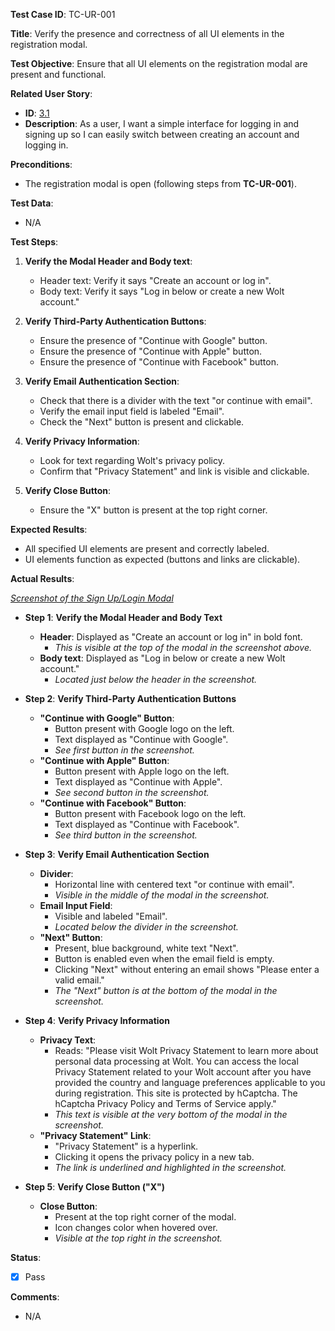 **Test Case ID**: TC-UR-001

**Title**: Verify the presence and correctness of all UI elements in the registration modal.

**Test Objective**: Ensure that all UI elements on the registration modal are present and functional.

**Related User Story**:

- **ID**: [3.1](../../../requirements/3_User_Stories.md#31-user-registration-and-login)
- **Description**: As a user, I want a simple interface for logging in and signing up so I can easily switch between creating an account and logging in.


**Preconditions**:
- The registration modal is open (following steps from **TC-UR-001**).

**Test Data**:
- N/A

**Test Steps**:

1. **Verify the Modal Header and Body text**:
   - Header text: Verify it says "Create an account or log in".
   - Body text: Verify it says "Log in below or create a new Wolt account."

2. **Verify Third-Party Authentication Buttons**:
   - Ensure the presence of "Continue with Google" button.
   - Ensure the presence of "Continue with Apple" button.
   - Ensure the presence of "Continue with Facebook" button.

3. **Verify Email Authentication Section**:
   - Check that there is a divider with the text "or continue with email".
   - Verify the email input field is labeled "Email".
   - Check the "Next" button is present and clickable.

4. **Verify Privacy Information**:
   - Look for text regarding Wolt's privacy policy.
   - Confirm that "Privacy Statement" and link is visible and clickable.

5. **Verify Close Button**:
   - Ensure the "X" button is present at the top right corner.


**Expected Results**:

- All specified UI elements are present and correctly labeled.
- UI elements function as expected (buttons and links are clickable).

**Actual Results**:

*[Screenshot of the Sign Up/Login Modal](../../images/TC-UR-002/TC-UR-002_SignUp_Login_Modal.png)*

- **Step 1**: **Verify the Modal Header and Body Text**
  - **Header**: Displayed as "Create an account or log in" in bold font.
    - *This is visible at the top of the modal in the screenshot above.*
  - **Body text**: Displayed as "Log in below or create a new Wolt account."
    - *Located just below the header in the screenshot.*

- **Step 2**: **Verify Third-Party Authentication Buttons**
  - **"Continue with Google" Button**:
    - Button present with Google logo on the left.
    - Text displayed as "Continue with Google".
    - *See first button in the screenshot.*
  - **"Continue with Apple" Button**:
    - Button present with Apple logo on the left.
    - Text displayed as "Continue with Apple".
    - *See second button in the screenshot.*
  - **"Continue with Facebook" Button**:
    - Button present with Facebook logo on the left.
    - Text displayed as "Continue with Facebook".
    - *See third button in the screenshot.*

- **Step 3**: **Verify Email Authentication Section**
  - **Divider**:
    - Horizontal line with centered text "or continue with email".
    - *Visible in the middle of the modal in the screenshot.*
  - **Email Input Field**:
    - Visible and labeled "Email".
    - *Located below the divider in the screenshot.*
  - **"Next" Button**:
    - Present, blue background, white text "Next".
    - Button is enabled even when the email field is empty.
    - Clicking "Next" without entering an email shows "Please enter a valid email."
    - *The "Next" button is at the bottom of the modal in the screenshot.*

- **Step 4**: **Verify Privacy Information**
  - **Privacy Text**:
    - Reads: "Please visit Wolt Privacy Statement to learn more about personal data processing at Wolt. You can access the local Privacy Statement related to your Wolt account after you have provided the country and language preferences applicable to you during registration. This site is protected by hCaptcha. The hCaptcha Privacy Policy and Terms of Service apply."
    - *This text is visible at the very bottom of the modal in the screenshot.*
  - **"Privacy Statement" Link**:
    - "Privacy Statement" is a hyperlink.
    - Clicking it opens the privacy policy in a new tab.
    - *The link is underlined and highlighted in the screenshot.*

- **Step 5**: **Verify Close Button ("X")**
  - **Close Button**:
    - Present at the top right corner of the modal.
    - Icon changes color when hovered over.
    - *Visible at the top right in the screenshot.*



**Status**:
- [X] Pass

**Comments**:
- N/A